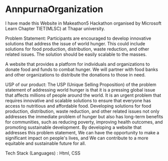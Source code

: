 # AnnpurnaOrganization
I have made this Website in Makeathon5 Hackathon organised by Microsoft Learn Chapter TIET(MLSC) at Thapar university.

Problem Statement: Participants are encouraged to develop innovative solutions that address the issue of world hunger. This could include solutions for food production, distribution, waste reduction, and other related issues. The solution should be easily scalable to the masses. 

A website that provides a platform for individuals and organizations to donate food and funds to combat hunger. We will partner with food banks and other organizations to distribute the donations to those in need.

USP of our product: The USP (Unique Selling Proposition) of the problem statement of addressing world hunger is that it is a pressing global issue that affects millions of people around the world. It is an urgent problem that requires innovative and scalable solutions to ensure that everyone has access to nutritious and affordable food. Developing solutions for food production, distribution, waste reduction, and other related issues not only addresses the immediate problem of hunger but also has long-term benefits for communities, such as reducing poverty, improving health outcomes, and promoting sustainable development. By developing a website that addresses this problem statement, We can have the opportunity to make a significant impact on people's lives, and We can contribute to a more equitable and sustainable future for all.

Tech Stack (Languages) : Html, CSS



